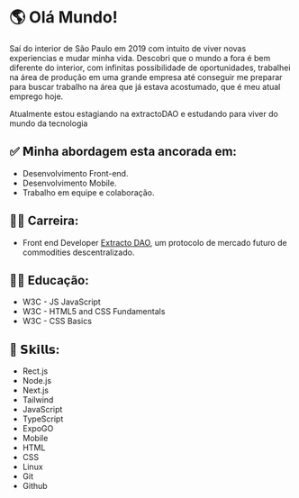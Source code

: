 # 🌎 Olá Mundo!

Saí do interior de São Paulo em 2019 com intuito de viver novas experiencias e mudar minha vida.
Descobri que o mundo a fora é bem diferente do interior, com infinitas possibilidade de oportunidades, trabalhei na área de produção em uma grande empresa até conseguir me preparar para buscar trabalho na área que já estava acostumado, que é meu atual emprego hoje.

Atualmente estou estagiando na extractoDAO e estudando para viver do mundo da tecnologia

## ✅ 𝗠inha abordagem esta ancorada em:

- Desenvolvimento Front-end.
- Desenvolvimento Mobile.
- Trabalho em equipe e colaboração.

## 👨‍🏭 Carreira:

- Front end Developer [Extracto DAO](https://extractodao.com), um protocolo de mercado futuro de commodities descentralizado.


## 👨‍🎓 Educação:

- W3C - JS JavaScript
- W3C - HTML5 and CSS Fundamentals
- W3C - CSS Basics

## 🎯 𝗦𝗸𝗶𝗹𝗹𝘀:

- Rect.js
- Node.js
- Next.js
- Tailwind
- JavaScript
- TypeScript
- ExpoGO
- Mobile
- HTML
- CSS
- Linux
- Git
- Github
